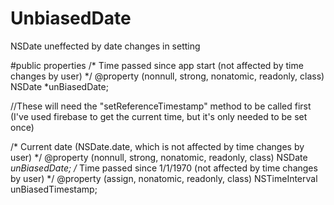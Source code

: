 # UnbiasedDate
NSDate uneffected by date changes in setting

#public properties
/* Time passed since app start (not affected by time changes by user)
*/
@property (nonnull, strong, nonatomic, readonly, class) NSDate *unBiasedDate;

//These will need the "setReferenceTimestamp" method to be called first (I've used firebase to get the current time, but it's only needed to be set once)

/* Current date (NSDate.date, which is not affected by time changes by user)
*/
@property (nonnull, strong, nonatomic, readonly, class) NSDate *unBiasedDate;
/* Time passed since 1/1/1970 (not affected by time changes by user)
*/
@property (assign, nonatomic, readonly, class) NSTimeInterval unBiasedTimestamp;
